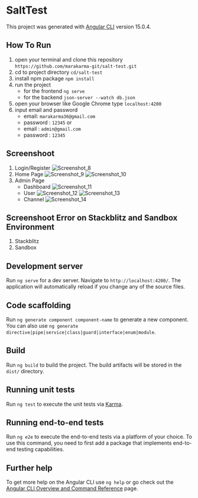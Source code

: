 # SaltTest

This project was generated with [Angular CLI](https://github.com/angular/angular-cli) version 15.0.4.

## How To Run
1. open your terminal and clone this repository `https://github.com/marakarma-git/salt-test.git`
2. cd to project directory `cd/salt-test`
3. install npm package `npm install`
4. run the project
    - for the frontend `ng serve`
    - for the backend `json-server --watch db.json`
5. open your browser like Google Chrome type `localhost:4200`
6. input email and password
    - email: `marakarma36@gmail.com`
    - password : `12345`
    or
    - email : `admin@gmail.com`
    - password : `12345`



## Screenshoot
1. Login/Register
![Screenshot_8](https://user-images.githubusercontent.com/90307565/209779294-53d2259d-efab-473c-92c9-84ada4b9adc0.png)
2. Home Page
![Screenshot_9](https://user-images.githubusercontent.com/90307565/209779936-9078c8e0-0b03-4d40-8637-ec71d242c087.png)
![Screenshot_10](https://user-images.githubusercontent.com/90307565/209780017-238bb223-9007-40b9-ab6e-39facd34e937.png)
3. Admin Page
    - Dashboard
    ![Screenshot_11](https://user-images.githubusercontent.com/90307565/209780094-2708aacf-49ef-441f-8ae7-5879f4fba742.png)
    - User
    ![Screenshot_12](https://user-images.githubusercontent.com/90307565/209780099-d97523d7-8504-4ebe-b369-8769f6f36cb5.png)
    ![Screenshot_13](https://user-images.githubusercontent.com/90307565/209780103-fcd8ab6d-61f8-437b-a8cf-c40c87c8a7e2.png)
    - Channel
    ![Screenshot_14](https://user-images.githubusercontent.com/90307565/209780106-49909cca-6791-492e-b416-4380a7c07566.png)



## Screenshoot Error on Stackblitz and Sandbox Environment
1. Stackblitz
2. Sandbox
## Development server

Run `ng serve` for a dev server. Navigate to `http://localhost:4200/`. The application will automatically reload if you change any of the source files.

## Code scaffolding

Run `ng generate component component-name` to generate a new component. You can also use `ng generate directive|pipe|service|class|guard|interface|enum|module`.

## Build

Run `ng build` to build the project. The build artifacts will be stored in the `dist/` directory.

## Running unit tests

Run `ng test` to execute the unit tests via [Karma](https://karma-runner.github.io).

## Running end-to-end tests

Run `ng e2e` to execute the end-to-end tests via a platform of your choice. To use this command, you need to first add a package that implements end-to-end testing capabilities.

## Further help

To get more help on the Angular CLI use `ng help` or go check out the [Angular CLI Overview and Command Reference](https://angular.io/cli) page.
